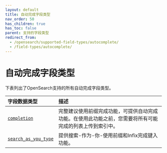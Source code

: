 ```yaml
---
layout: default
title: 自动完成字段类型
nav_order: 50
has_children: true
has_toc: false
parent: 支持的字段类型
redirect_from:
  - /opensearch/supported-field-types/autocomplete/
  - /field-types/autocomplete/
---
```


# 自动完成字段类型

下表列出了OpenSearch支持的所有自动完成字段类型。

字段数据类型| 描述
:--- | :---  
[`completion`]({{site.url}}{{site.baseurl}}/opensearch/supported-field-types/completion/) | 完整建议使用前缀完成功能，可提供自动完成功能。在使用此功能之前，您需要将所有可能完成的列表上传到索引中。
[`search_as_you_type`]({{site.url}}{{site.baseurl}}/opensearch/supported-field-types/search-as-you-type/) | 提供搜索-作为-你-使用前缀和Infix完成键入功能。
